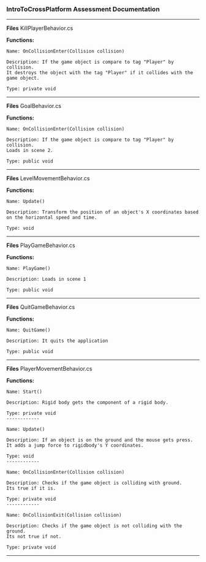 ### IntroToCrossPlatform Assessment Documentation
-------------------------------------------------



**Files** KillPlayerBehavior.cs

**Functions:**

    Name: OnCollisionEnter(Collision collision)

    Description: If the game object is compare to tag "Player" by collision.
    It destroys the object with the tag "Player" if it collides with the game object.

    Type: private void

-------------------------------------------------------------------------------------------------

**Files** GoalBehavior.cs

**Functions:**

    Name: OnCollisionEnter(Collision collision)

    Description: If the game object is compare to tag "Player" by collision.
    Loads in scene 2.

    Type: public void

-------------------------------------------------------------------------------------------------

**Files** LevelMovementBehavior.cs

**Functions:**

    Name: Update()

    Description: Transform the position of an object's X coordinates based on the horizontal speed and time.

    Type: void

-------------------------------------------------------------------------------------------------

**Files** PlayGameBehavior.cs

**Functions:**

    Name: PlayGame()

    Description: Loads in scene 1

    Type: public void

-------------------------------------------------------------------------------------------------

**Files** QuitGameBehavior.cs

**Functions:**

    Name: QuitGame()

    Description: It quits the application

    Type: public void

-------------------------------------------------------------------------------------------------

**Files** PlayerMovementBehavior.cs

**Functions:**

    Name: Start()

    Description: Rigid body gets the component of a rigid body.

    Type: private void
    ------------

    Name: Update()

    Description: If an object is on the ground and the mouse gets press.
    It adds a jump force to rigidbody's Y coordinates.

    Type: void
    ------------

    Name: OnCollisionEnter(Collision collision)

    Description: Checks if the game object is colliding with ground.
    Its true if it is.

    Type: private void
    ------------

    Name: OnCollisionExit(Collision collision)

    Description: Checks if the game object is not colliding with the ground.
    Its not true if not.

    Type: private void

-------------------------------------------------------------------------------------------------